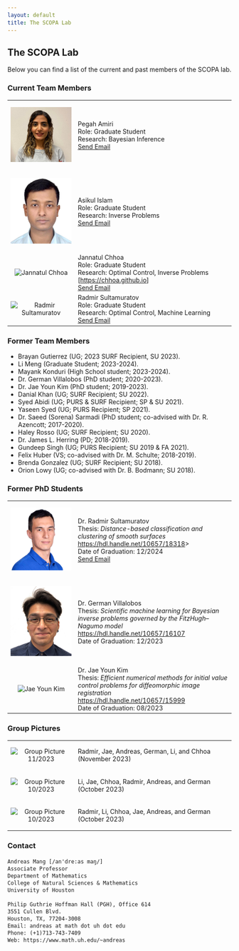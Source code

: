 ```yaml
---
layout: default
title: The SCOPA Lab
---
```


## The SCOPA Lab

Below you can find a list of the current and past members of the SCOPA lab.

### Current Team Members

<table border="0" width="100%">
<col style="width:30%">
<col style="width:70%">
<tbody>
<!-- ####################################### -->
<tr>
<td>
<p align="center"><img src="pics/amiri-pegah-2023.jpeg" alt="Amiri Pegah"  width="200"/></p>
</td>
<td>
Pegah Amiri<br>
Role: Graduate Student<br>
Research: Bayesian Inference<br>
<!-- 
[<a href="https://github.com/limeng-math">https://github.com/limeng-math</a>]<br>--->
<a href ="mailto:pamiri@cougarnet.uh.edu">Send Email</a>
</td>
</tr>
<!-- ####################################### -->
<tr>
<td>
<p align="center"><img src="pics/islam-asikul-2024.jpeg" alt="Asikul Islam"  width="200"/></p>
</td>
<td>
Asikul Islam<br>
Role: Graduate Student<br>
Research: Inverse Problems<br>
<!-- 
[<a href="https://github.com/limeng-math">https://github.com/limeng-math</a>]<br>--->
<a href ="mailto:pamiri@cougarnet.uh.edu">Send Email</a>
</td>
</tr>
<!-- ####################################### -->
<tr>
<td>
<p align="center"><img src="../pics/jannatul-ferdous-chhoa-2022.png" alt="Jannatul Chhoa"  width="200"/></p>
</td>
<td>
Jannatul Chhoa<br>
Role: Graduate Student<br>
Research: Optimal Control, Inverse Problems<br>
[<a href="https://chhoa.github.io">https://chhoa.github.io</a>]<br>
<a href ="mailto:jchhoa@cougarnet.uh.edu">Send Email</a>
</td>
</tr>
<!-- ####################################### -->
<tr>
<td>
<p align="center"><img src="../pics/scopa-plant.jpeg" alt="Radmir Sultamuratov"  width="200"/></p>
</td>
<td>
Radmir Sultamuratov<br>
Role: Graduate Student<br>
Research: Optimal Control, Machine Learning<br>
<!--
[<a href="https://github.com/limeng-math">https://github.com/limeng-math</a>]
 -->
<a href ="mailto:rsultamu@cougarnet.uh.edu">Send Email</a>
</td>
</tr>
</tbody>
</table>


### Former Team Members
* Brayan Gutierrez (UG; 2023 SURF Recipient, SU 2023).
* Li Meng (Graduate Student; 2023-2024).
* Mayank Konduri (High School student; 2023-2024).
* Dr. German Villalobos (PhD student; 2020-2023).
* Dr. Jae Youn Kim (PhD student; 2019-2023).
* Danial Khan (UG; SURF Recipient; SU 2022).
* Syed Abidi (UG; PURS & SURF Recipient; SP & SU 2021).
* Yaseen Syed (UG; PURS Recipient; SP 2021).
* Dr. Saeed (Sorena) Sarmadi (PhD student; co-advised with Dr. R. Azencott; 2017-2020).
* Haley Rosso (UG; SURF Recipient; SU 2020).
* Dr. James L. Herring (PD; 2018-2019).
* Gundeep Singh (UG; PURS Recipient; SU 2019 & FA 2021).
* Felix Huber (VS; co-advised with Dr. M. Schulte; 2018-2019).
* Brenda Gonzalez (UG; SURF Recipient; SU 2018).
* Orion Lowy (UG; co-advised with Dr. B. Bodmann; SU 2018).


### Former PhD Students
<table border="0" width="100%">
<col style="width:30%">
<col style="width:70%">
<tbody>
<!-- ####################################### -->
<tr>
<td>
<p align="center"><img src="pics/radmir-sultamuratov-2024.png" alt="Radmir Sultamuratov"  width="200"/></p>
</td>
<td>
Dr. Radmir Sultamuratov<br>
Thesis: <i>Distance-based classification and clustering of smooth surfaces</i><br>
<a href="https://hdl.handle.net/10657/18318">https://hdl.handle.net/10657/18318</a>><br>
Date of Graduation: 12/2024<br>
<!--
[<a href="https://github.com/limeng-math">https://github.com/limeng-math</a>]
 -->
<a href ="mailto:rsultamu@cougarnet.uh.edu">Send Email</a>
</td>
</tr>
<!-- ####################################### -->
<tr>
<td>
<p align="center"><img src="pics/german-villalobos-2019.jpeg" alt="German Villalobos"  width="200"/></p>
</td>
<td>
Dr. German Villalobos<br>
Thesis: <i>Scientific machine learning for Bayesian inverse problems governed by the FitzHugh–Nagumo model</i><br>
<a href="https://hdl.handle.net/10657/16107">https://hdl.handle.net/10657/16107</a><br>
Date of Graduation: 12/2023<br>
</td>
</tr>
<!-- ####################################### -->
<tr>
<td>
<p align="center"><img src="../pics/jaeyoun-kim-2022.jpeg" alt="Jae Youn Kim"  width="200"/></p>
</td>
<td>
Dr. Jae Youn Kim<br>
Thesis: <i>Efficient numerical methods for initial value control problems for diffeomorphic image registration</i> <br>
<a href="https://hdl.handle.net/10657/15999">https://hdl.handle.net/10657/15999</a><br>
Date of Graduation: 08/2023<br>
<!-- 
Next Employment: Associate Lecturer, Department of Mathematics, University of Houston
-->
</td>
</tr>
</tbody>
</table>


### Group Pictures

<table border="0" width="100%">
<col style="width:30%">
<col style="width:70%">
<tbody>
<!-- ####################################### -->
<tr>
<td>
<p align="center"><img src="../pics/group-111523.jpg" alt="Group Picture 11/2023" width="200"/></p>
</td>
<td>
<p align="left">Radmir, Jae, Andreas, German, Li, and Chhoa (November 2023)</p>
</td>
</tr>
<!-- ####################################### -->
<tr>
<td>
<p align="center"><img src="../pics/group-102323-01.png" alt="Group Picture 10/2023" width="200"/></p>
</td>
<td>
<p align="left">Li, Jae, Chhoa, Radmir, Andreas, and German (October 2023)</p>
</td>
</tr>
<!-- ####################################### -->
<tr>
<td>
<p align="center"><img src="../pics/group-102323-02.png" alt="Group Picture 10/2023" width="200"/></p>
</td>
<td>
<p align="left">Radmir, Li, Chhoa, Jae, Andreas, and German (October 2023)</p>
</td>
</tr>
</tbody>
</table>


### Contact
```
Andreas Mang [/an'dre:as maŋ/]
Associate Professor
Department of Mathematics
College of Natural Sciences & Mathematics
University of Houston

Philip Guthrie Hoffman Hall (PGH), Office 614
3551 Cullen Blvd.
Houston, TX, 77204-3008
Email: andreas at math dot uh dot edu
Phone: (+1)713-743-7409
Web: https://www.math.uh.edu/~andreas
```
